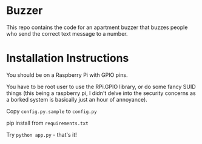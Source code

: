 # Buzzer
This repo contains the code for an apartment buzzer that buzzes people who send the correct text message to a number.

# Installation Instructions
You should be on a Raspberry Pi with GPIO pins.

You have to be root user to use the RPi.GPIO library, or do some fancy SUID things (this being a raspberry pi, I didn't delve into the security concerns as a borked system is basically just an hour of annoyance).

Copy `config.py.sample` to `config.py`

pip install from `requirements.txt`

Try `python app.py` - that's it!
